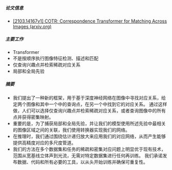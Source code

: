 ##### 论文信息
- [[2103.14167v1] COTR: Correspondence Transformer for Matching Across Images (arxiv.org)](https://arxiv.org/abs/2103.14167v1)
##### 主要工作
- Transformer
- 不是按顺序执行图像特征检测、描述和匹配
- 仅查询兴趣点并检索稀疏对应关系
- 局部和全局先验
##### 摘要
- 我们提出了一种新的框架，用于基于深度神经网络在图像中寻找对应关系，给定两个图像和其中一个中的查询点，在另一个中找到它的对应关系。 通过这样做，人们可以选择仅查询兴趣点并检索稀疏对应关系，或者查询图像中的所有点并获得密集映射。
-  重要的是，为了捕获局部和全局先验，并让我们的模型使用所述先验中最相关的图像区域之间的关联，我们使用转换器实现我们的网络。
- 在推理时，我们通过围绕估计递归放大来应用我们的对应网络，从而产生能够提供高精度对应的多尺度管道。 
- 我们的方法在多个数据集和任务的稀疏和密集对应问题上明显优于现有技术，范围从宽基线立体声到光流，无需对特定数据集进行任何再训练。 我们承诺发布数据、代码和所有必要的工具，以从头开始训练并确保可重复性。